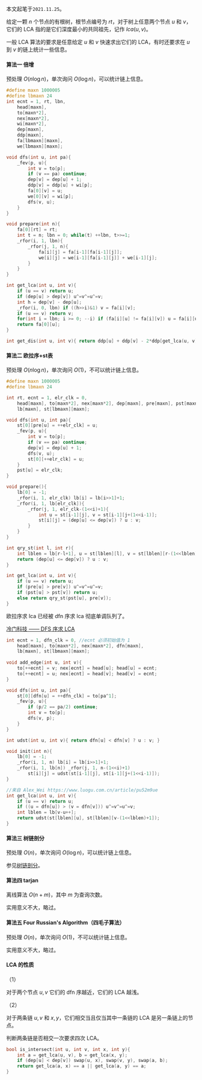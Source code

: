 本文起笔于```2021.11.25```。



给定一颗 $n$ 个节点的有根树，根节点编号为 $rt$，对于树上任意两个节点 $u$ 和 $v$，它们的 $\text{LCA}$ 指的是它们深度最小的共同祖先，记作 $lca(u,v)$。

一般 $\text{LCA}$ 算法的要求是任意给定 $u$ 和 $v$ 快速求出它们的 $\text{LCA}$，有时还要求在 $u$ 到 $v$ 的链上统计一些信息。



#### 算法一 倍增

预处理 $O(n\log n)$，单次询问 $O(\log n)$，可以统计链上信息。

```cpp
#define maxn 1000005
#define lbmaxn 24
int	ecnt = 1, rt, lbn,
	head[maxn],
	to[maxn*2],
	nex[maxn*2],
	wi[maxn*2],
	dep[maxn],
	ddp[maxn],
    fa[lbmaxn][maxn],
	we[lbmaxn][maxn];

void dfs(int u, int pa){
    _fev(p, u){
        int v = to[p];
        if (v == pa) continue;
        dep[v] = dep[u] + 1;
        ddp[v] = ddp[u] + wi[p];
        fa[0][v] = u;
        we[0][v] = wi[p];
        dfs(v, u);
    }
}

void prepare(int n){
    fa[0][rt] = rt;
    int t = n; lbn = 0; while(t) ++lbn, t>>=1;
    _rfor(i, 1, lbn){
        _rfor(j, 1, n){
            fa[i][j] = fa[i-1][fa[i-1][j]];
            we[i][j] = we[i-1][fa[i-1][j]] + we[i-1][j];
        }
    }
}

int get_lca(int u, int v){
    if (u == v) return u;
    if (dep[u] > dep[v]) u^=v^=u^=v;
    int h = dep[v] - dep[u];
    _rfor(i, 0, lbn) if ((h>>i)&1) v = fa[i][v];
    if (u == v) return v;
	for(int i = lbn; i >= 0; --i) if (fa[i][u] != fa[i][v]) u = fa[i][u], v = fa[i][v];
	return fa[0][u];
}

int get_dis(int u, int v){ return ddp[u] + ddp[v] - 2*ddp[get_lca(u, v)]; }
```



#### 算法二 欧拉序+st表

预处理 $O(n\log n)$，单次询问 $O(1)$，不可以统计链上信息。

```cpp
#define maxn 1000005
#define lbmaxn 24

int rt, ecnt = 1, elr_clk = 0,
	head[maxn], to[maxn*2], nex[maxn*2], dep[maxn], pre[maxn], pst[maxn],
	lb[maxn], st[lbmaxn][maxn];

void dfs(int u, int pa){
    st[0][pre[u] = ++elr_clk] = u;
    _fev(p, u){
        int v = to[p];
        if (v == pa) continue;
        dep[v] = dep[u] + 1;
        dfs(v, u);
        st[0][++elr_clk] = u;
    }
    pst[u] = elr_clk;
}

void prepare(){
    lb[0] = -1;
    _rfor(i, 1, elr_clk) lb[i] = lb[i>>1]+1;
    _rfor(i, 1, lb[elr_clk]){
        _rfor(j, 1, elr_clk-(1<<i)+1){
            int u = st[i-1][j], v = st[i-1][j+(1<<i-1)];
            st[i][j] = (dep[u] <= dep[v]) ? u : v;
        }
    }
}

int qry_st(int l, int r){
    int lblen = lb[r-l+1], u = st[lblen][l], v = st[lblen][r-(1<<lblen)+1];
    return (dep[u] <= dep[v]) ? u : v;
}

int get_lca(int u, int v){
    if (u == v) return u;
    if (pre[u] > pre[v]) u^=v^=u^=v;
    if (pst[u] > pst[v]) return u;
    else return qry_st(pst[u], pre[v]);
}
```

欧拉序求 lca 已经被 dfn 序求 lca 彻底单调队列了。

[冷门科技 —— DFS 序求 LCA](https://www.luogu.com.cn/article/pu52m9ue) 

```cpp
int ecnt = 1, dfn_clk = 0, //ecnt 必须初始值为 1
	head[maxn], to[maxn*2], nex[maxn*2], dfn[maxn],
	lb[maxn], st[lbmaxn][maxn]; 
	
void add_edge(int u, int v){
	to[++ecnt] = v; nex[ecnt] = head[u]; head[u] = ecnt;
	to[++ecnt] = u; nex[ecnt] = head[v]; head[v] = ecnt;
}

void dfs(int u, int pa){
	st[0][dfn[u] = ++dfn_clk] = to[pa^1];
	_fev(p, u){
		if (p/2 == pa/2) continue;
		int v = to[p];
		dfs(v, p);
	}
}

int udst(int u, int v){ return dfn[u] < dfn[v] ? u : v; }

void init(int n){
	lb[0] = -1;
	_rfor(i, 1, n) lb[i] = lb[i>>1]+1;
	_rfor(i, 1, lb[n]) _rfor(j, 1, n-(1<<i)+1) 
		st[i][j] = udst(st[i-1][j], st[i-1][j+(1<<i-1)]);
}

//来自 Alex_Wei https://www.luogu.com.cn/article/pu52m9ue
int get_lca(int u, int v){
	if (u == v) return u;
	if ((u = dfn[u]) > (v = dfn[v])) u^=v^=u^=v;
	int lblen = lb[v-u++];
	return udst(st[lblen][u], st[lblen][v-(1<<lblen)+1]);
}

```



#### 算法三 树链剖分

预处理 $O(n)$，单次询问 $O(\log n)$，可以统计链上信息。

参见[树链剖分](..\..\数据结构\树链剖分\树链剖分详解.md)。



#### 算法四 tarjan

离线算法 $O(n+m)$，其中 $m$ 为查询次数。

实用意义不大，略过。



#### 算法五 Four Russian's Algorithm（四毛子算法）

预处理 $O(n)$，单次询问 $O(1)$，不可以统计链上信息。

实用意义不大，略过。



#### $\text{LCA}$ 的性质

（1）

对于两个节点 $u,v$ 它们的 $\text{dfn}$ 序越近，它们的 $\text{LCA}$ 越浅。

（2）

对于两条链 $u,v$ 和 $x,y$，它们相交当且仅当其中一条链的 $\text{LCA}$ 是另一条链上的节点。

判断两条链是否相交一次要求四次 $\text{LCA}$。

```cpp
bool is_intersect(int u, int v, int x, int y){
    int a = get_lca(u, v), b = get_lca(x, y);
    if (dep[u] < dep[v]) swap(u, x), swap(v, y), swap(a, b);
    return get_lca(a, x) == a || get_lca(a, y) == a;
}
```